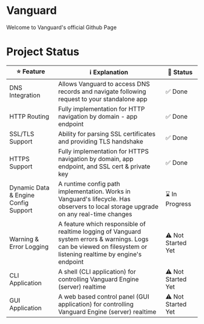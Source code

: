 # Vanguard
Welcome to Vanguard's official Github Page

# Project Status
| ⭐ Feature                | ℹ️ Explanation                                                                                       | 🚀 Status      |
|--------------------------|------------------------------------------------------------------------------------------------------|----------------|
| DNS Integration          | Allows Vanguard to access DNS records and navigate following request to your standalone app           | ✅ Done        |
| HTTP Routing             | Fully implementation for HTTP navigation by domain - app endpoint                                     | ✅ Done        |
| SSL/TLS Support          | Ability for parsing SSL certificates and providing TLS handshake                                      | ✅ Done        |
| HTTPS Support            | Fully implementation for HTTPS navigation by domain, app endpoint, and SSL cert & private key         | ✅ Done        |
| Dynamic Data & Engine Config Support   | A runtime config path implementation. Works in Vanguard's lifecycle. Has observers to local storage upgrade on any real-time changes | ⌛ In Progress |
| Warning & Error Logging  | A feature which responsible of realtime logging of Vanguard system errors & warnings. Logs can be viewed on filesystem or listening realtime by engine's endpoint | ⚠️ Not Started Yet |
| CLI Application   | A shell (CLI application) for controlling Vanguard Engine (server) realtime | ⚠️ Not Started Yet |
| GUI Application   | A web based control panel (GUI application) for controlling Vanguard Engine (server)  realtime  | ⚠️ Not Started Yet |
